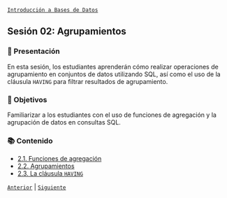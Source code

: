 [`Introducción a Bases de Datos`](../README.md)

## Sesión 02: Agrupamientos

### 🌿 Presentación 

En esta sesión, los estudiantes aprenderán cómo realizar operaciones de agrupamiento en conjuntos de datos utilizando SQL, así como el uso de la cláusula `HAVING` para filtrar resultados de agrupamiento.

### 🎯 Objetivos

Familiarizar a los estudiantes con el uso de funciones de agregación y la agrupación de datos en consultas SQL.

### 📚 Contenido

- [2.1. Funciones de agregación](tema01/README.md)
- [2.2. Agrupamientos](tema02/README.md)
- [2.3. La cláusula `HAVING`](tema03/README.md)

[`Anterior`](../sesion01/tema04/reto04/README.md) | [`Siguiente`](tema01/README.md)
